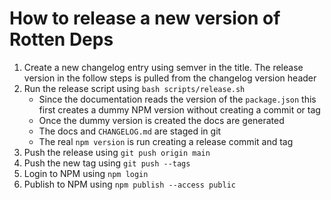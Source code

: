 # How to release a new version of Rotten Deps

1. Create a new changelog entry using semver in the title. The release version in the follow steps is pulled from the changelog version header
2. Run the release script using `bash scripts/release.sh`
    - Since the documentation reads the version of the `package.json` this first creates a dummy NPM version without creating a commit or tag
    - Once the dummy version is created the docs are generated
    - The docs and `CHANGELOG.md` are staged in git
    - The real `npm version` is run creating a release commit and tag
3. Push the release using `git push origin main`
4. Push the new tag using `git push --tags`
5. Login to NPM using `npm login`
6. Publish to NPM using `npm publish --access public`
